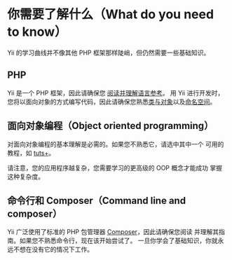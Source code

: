 # 你需要了解什么（What do you need to know）

Yii 的学习曲线并不像其他 PHP 框架那样陡峭，但仍然需要一些基础知识。

## PHP

Yii 是一个 PHP 框架，因此请确保您 [阅读并理解语言参考](https://www.php.net/manual/zh/langref.php)。
用 Yii 进行开发时，您将以面向对象的方式编写代码，因此请确保您熟悉[类与对象](https://www.php.net/manual/en/language.oop5.basic.php)以及[命名空间](https://www.php.net/manual/en/language.namespaces.php)。

## 面向对象编程（Object oriented programming）

对面向对象编程的基本理解是必需的。如果您不熟悉它，请选中其中一个
可用的教程，如 [tuts+](https://code.tutsplus.com/tutorials/object-oriented-php-for-beginners--net-12762)。

请注意，您的应用程序越复杂，您需要学习的更高级的 OOP 概念才能成功
掌握这种复杂度。

## 命令行和 Composer（Command line and composer）

Yii 广泛使用了标准的 PHP 包管理器 [Composer](https://getcomposer.org/)，因此请确保您阅读
并理解其指南。如果您不熟悉命令行，现在该开始尝试了。
一旦你学会了基础知识，你就永远不想在没有它的情况下工作。

